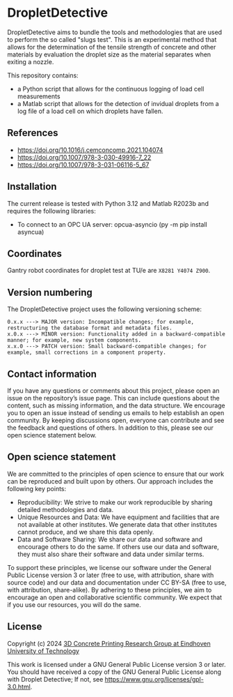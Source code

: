 # DropletDetective
DropletDetective aims to bundle the tools and methodologies that are used to perform the so called "slugs test". This is an experimental method that allows for the determination of the tensile strength of concrete and other materials by evaluation the droplet size as the material separates when exiting a nozzle. 

This repository contains:
- a Python script that allows for the continuous logging of load cell measurements
- a Matlab script that allows for the detection of invidual droplets from a log file of a load cell on which droplets have fallen. 

## References 
- https://doi.org/10.1016/j.cemconcomp.2021.104074
- https://doi.org/10.1007/978-3-030-49916-7_22
- https://doi.org/10.1007/978-3-031-06116-5_67

## Installation

The current release is tested with Python 3.12 and Matlab R2023b and requires the following libraries:
- To connect to an OPC UA server: opcua-asyncio (py -m pip install asyncua) 

## Coordinates

Gantry robot coordinates for droplet test at TU/e are `X8281 Y4074 Z900`.

## Version numbering

The DropletDetective project uses the following versioning scheme: 

```
0.x.x ---> MAJOR version: Incompatible changes; for example, restructuring the database format and metadata files.
x.0.x ---> MINOR version: Functionality added in a backward-compatible manner; for example, new system components.
x.x.0 ---> PATCH version: Small backward-compatible changes; for example, small corrections in a component property.
```

## Contact information

If you have any questions or comments about this project, please open an issue on the repository’s issue page. This can include questions about the content, such as missing information, and the data structure. We encourage you to open an issue instead of sending us emails to help establish an open community. By keeping discussions open, everyone can contribute and see the feedback and questions of others. In addition to this, please see our open science statement below.

## Open science statement

We are committed to the principles of open science to ensure that our work can be reproduced and built upon by others. Our approach includes the following key points:

- Reproducibility: We strive to make our work reproducible by sharing detailed methodologies and data.
- Unique Resources and Data: We have equipment and facilities that are not available at other institutes. We generate data that other institutes cannot produce, and we share this data openly.
- Data and Software Sharing: We share our data and software and encourage others to do the same. If others use our data and software, they must also share their software and data under similar terms.

To support these principles, we license our software under the General Public License version 3 or later (free to use, with attribution, share with source code) and our data and documentation under CC BY-SA (free to use, with attribution, share-alike). By adhering to these principles, we aim to encourage an open and collaborative scientific community. We expect that if you use our resources, you will do the same. 

## License

Copyright (c) 2024 [3D Concrete Printing Research Group at Eindhoven University of Technology](https://www.tue.nl/en/research/research-groups/structural-engineering-and-design/3d-concrete-printing)

This work is licensed under a GNU General Public License version 3 or later.
You should have received a copy of the GNU General Public License along with Droplet Detective; If not, see <https://www.gnu.org/licenses/gpl-3.0.html>.

